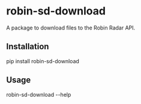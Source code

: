 # robin-sd-download

A package to download files to the Robin Radar API.

## Installation

pip install robin-sd-download

## Usage

robin-sd-download --help
